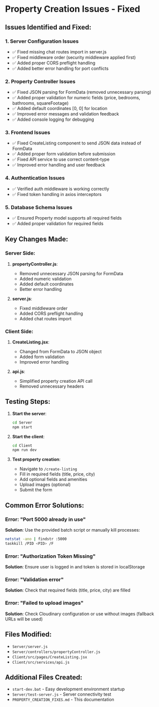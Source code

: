 # Property Creation Issues - Fixed

## Issues Identified and Fixed:

### 1. **Server Configuration Issues**
- ✅ Fixed missing chat routes import in server.js
- ✅ Fixed middleware order (security middleware applied first)
- ✅ Added proper CORS preflight handling
- ✅ Added better error handling for port conflicts

### 2. **Property Controller Issues**
- ✅ Fixed JSON parsing for FormData (removed unnecessary parsing)
- ✅ Added proper validation for numeric fields (price, bedrooms, bathrooms, squareFootage)
- ✅ Added default coordinates [0, 0] for location
- ✅ Improved error messages and validation feedback
- ✅ Added console logging for debugging

### 3. **Frontend Issues**
- ✅ Fixed CreateListing component to send JSON data instead of FormData
- ✅ Added proper form validation before submission
- ✅ Fixed API service to use correct content-type
- ✅ Improved error handling and user feedback

### 4. **Authentication Issues**
- ✅ Verified auth middleware is working correctly
- ✅ Fixed token handling in axios interceptors

### 5. **Database Schema Issues**
- ✅ Ensured Property model supports all required fields
- ✅ Added proper validation for required fields

## Key Changes Made:

### Server Side:
1. **propertyController.js**: 
   - Removed unnecessary JSON parsing for FormData
   - Added numeric validation
   - Added default coordinates
   - Better error handling

2. **server.js**:
   - Fixed middleware order
   - Added CORS preflight handling
   - Added chat routes import

### Client Side:
1. **CreateListing.jsx**:
   - Changed from FormData to JSON object
   - Added form validation
   - Improved error handling

2. **api.js**:
   - Simplified property creation API call
   - Removed unnecessary headers

## Testing Steps:

1. **Start the server**:
   ```bash
   cd Server
   npm start
   ```

2. **Start the client**:
   ```bash
   cd Client
   npm run dev
   ```

3. **Test property creation**:
   - Navigate to `/create-listing`
   - Fill in required fields (title, price, city)
   - Add optional fields and amenities
   - Upload images (optional)
   - Submit the form

## Common Error Solutions:

### Error: "Port 5000 already in use"
**Solution**: Use the provided batch script or manually kill processes:
```bash
netstat -ano | findstr :5000
taskkill /PID <PID> /F
```

### Error: "Authorization Token Missing"
**Solution**: Ensure user is logged in and token is stored in localStorage

### Error: "Validation error"
**Solution**: Check that required fields (title, price, city) are filled

### Error: "Failed to upload images"
**Solution**: Check Cloudinary configuration or use without images (fallback URLs will be used)

## Files Modified:
- `Server/server.js`
- `Server/controllers/propertyController.js`
- `Client/src/pages/CreateListing.jsx`
- `Client/src/services/api.js`

## Additional Files Created:
- `start-dev.bat` - Easy development environment startup
- `Server/test-server.js` - Server connectivity test
- `PROPERTY_CREATION_FIXES.md` - This documentation